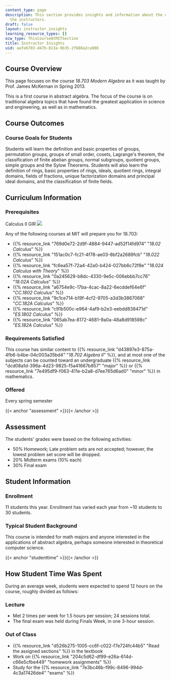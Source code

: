 ```yaml
---
content_type: page
description: This section provides insights and information about the course from
  the instructors.
draft: false
layout: instructor_insights
learning_resource_types: []
ocw_type: ThisCourseAtMITSection
title: Instructor Insights
uid: aafe6703-d47b-813a-9b35-2f688a2ca986
---
```

## Course Overview

This page focuses on the course *18.703 Modern Algebra* as it was taught by Prof. James McKernan in Spring 2013.

This is a first course in abstract algebra. The focus of the course is on traditional algebra topics that have found the greatest application in science and engineering, as well as in mathematics.

## Course Outcomes

### Course Goals for Students

Students will learn the definition and basic properties of groups, permutation groups, groups of small order, cosets, Lagrange's theorem, the classification of finite abelian groups, normal subgroups, quotient groups, simple groups and the Sylow Theorems. Students will also learn the definition of rings, basic properties of rings, ideals, quotient rings, integral domains, fields of fractions, unique factorization domains and principal ideal domains, and the classification of finite fields.

## Curriculum Information

### Prerequisites

Calculus II GIR ![](/images/educator/icon-question-gir.png)

Any of the following courses at MIT will prepare you for 18.703:

- {{% resource_link "769d0e72-2d9f-4884-9447-ad52f14fd974" "*18.02 Calculus*" %}}
- {{% resource_link "151ac0c7-fc21-4f78-ae03-8bf2a2689fcb" "*18.022 Calculus*" %}}
- {{% resource_link "fc6ea57f-72a4-42a0-b424-027bb6c72f8e" "*18.024 Calculus with Theory*" %}}
- {{% resource_link "0a245629-b8dc-4330-9e5c-006ebbb7cc76" "*18.02A Calculus*" %}}
- {{% resource_link "a6754e9c-17ba-4cac-8a22-6ecddef64e6f" "*CC.1802 Calculus*" %}}
- {{% resource_link "9c1ce714-b19f-4cf2-9705-a3d3b3867068" "*CC.182A Calculus*" %}}
- {{% resource_link "c91b500c-e964-4af9-b2e3-eebdd838471d" "*ES.1802 Calculus*" %}}
- {{% resource_link "065ab7ea-8172-4681-9a0a-48a8d918598c" "*ES.182A Calculus*" %}}

### Requirements Satisfied

This course has similar content to {{% resource_link "d43897e3-875a-4fb6-b4be-04c003a35bd4" "*18.702 Algebra II*" %}}, and at most one of the subjects can be counted toward an undergraduate {{% resource_link "dcd08a1d-396a-4d23-9825-f5a41667b857" "major" %}} or {{% resource_link "7e495df9-f063-411e-b2a8-d7ee765d6ad0" "minor" %}} in mathematics.

### Offered

Every spring semester

{{< anchor "assessment" >}}{{< /anchor >}}

## Assessment

The students' grades were based on the following activities:

- 50% Homework; Late problem sets are not accepted; however, the lowest problem set score will be dropped.
- 20% Midterm exams (10% each)
- 30% Final exam

## Student Information

### Enrollment

11 students this year. Enrollment has varied each year from ~10 students to 30 students.

### Typical Student Background

This course is intended for math majors and anyone interested in the applications of abstract algebra, perhaps someone interested in theoretical computer science.

{{< anchor "studenttime" >}}{{< /anchor >}}

## How Student Time Was Spent

During an average week, students were expected to spend 12 hours on the course, roughly divided as follows:

### Lecture

- Met 2 times per week for 1.5 hours per session; 24 sessions total.
- The final exam was held during Finals Week, in one 3-hour session.

### Out of Class

- {{% resource_link "d526b275-1005-cc6f-c022-f7e724fc44b5" "Read the assigned sections" %}} in the textbook
- Work on {{% resource_link "204c5d62-df99-e26a-614d-c66e5cfbe449" "homework assignments" %}}
- Study for the {{% resource_link "7e3bc46b-f99c-8496-994d-4c3a17426de4" "exams" %}}
